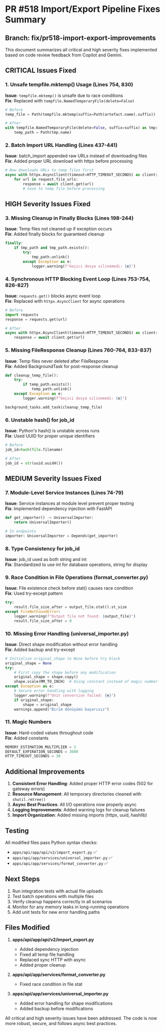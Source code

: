 # PR #518 Import/Export Pipeline Fixes Summary

## Branch: fix/pr518-import-export-improvements

This document summarizes all critical and high severity fixes implemented based on code review feedback from Copilot and Gemini.

## CRITICAL Issues Fixed

### 1. Unsafe tempfile.mktemp() Usage (Lines 754, 830)
**Issue**: `tempfile.mktemp()` is unsafe due to race conditions  
**Fix**: Replaced with `tempfile.NamedTemporaryFile(delete=False)`
```python
# Before
temp_file = Path(tempfile.mktemp(suffix=Path(artefact.name).suffix))

# After  
with tempfile.NamedTemporaryFile(delete=False, suffix=suffix) as tmp:
    temp_path = Path(tmp.name)
```

### 2. Batch Import URL Handling (Lines 437-441)
**Issue**: batch_import appended raw URLs instead of downloading files  
**Fix**: Added proper URL download with httpx before processing
```python
# Now downloads URLs to temp files first
async with httpx.AsyncClient(timeout=HTTP_TIMEOUT_SECONDS) as client:
    for url in request.file_urls:
        response = await client.get(url)
        # Save to temp file before processing
```

## HIGH Severity Issues Fixed

### 3. Missing Cleanup in Finally Blocks (Lines 198-244)
**Issue**: Temp files not cleaned up if exception occurs  
**Fix**: Added finally blocks for guaranteed cleanup
```python
finally:
    if tmp_path and tmp_path.exists():
        try:
            tmp_path.unlink()
        except Exception as e:
            logger.warning(f"Geçici dosya silinemedi: {e}")
```

### 4. Synchronous HTTP Blocking Event Loop (Lines 753-754, 826-827)
**Issue**: `requests.get()` blocks async event loop  
**Fix**: Replaced with `httpx.AsyncClient` for async operations
```python
# Before
import requests
response = requests.get(url)

# After
async with httpx.AsyncClient(timeout=HTTP_TIMEOUT_SECONDS) as client:
    response = await client.get(url)
```

### 5. Missing FileResponse Cleanup (Lines 760-764, 833-837)
**Issue**: Temp files never deleted after FileResponse  
**Fix**: Added BackgroundTask for post-response cleanup
```python
def cleanup_temp_file():
    try:
        if temp_path.exists():
            temp_path.unlink()
    except Exception as e:
        logger.warning(f"Geçici dosya silinemedi: {e}")

background_tasks.add_task(cleanup_temp_file)
```

### 6. Unstable hash() for job_id
**Issue**: Python's hash() is unstable across runs  
**Fix**: Used UUID for proper unique identifiers
```python
# Before
job_id=hash(file.filename)

# After
job_id = str(uuid.uuid4())
```

## MEDIUM Severity Issues Fixed

### 7. Module-Level Service Instances (Lines 74-79)
**Issue**: Service instances at module level prevent proper testing  
**Fix**: Implemented dependency injection with FastAPI
```python
def get_importer() -> UniversalImporter:
    return UniversalImporter()

# In endpoints
importer: UniversalImporter = Depends(get_importer)
```

### 8. Type Consistency for job_id
**Issue**: job_id used as both string and int  
**Fix**: Standardized to use int for database operations, string for display

### 9. Race Condition in File Operations (format_converter.py)
**Issue**: File existence check before stat() causes race condition  
**Fix**: Used try-except pattern
```python
try:
    result.file_size_after = output_file.stat().st_size
except FileNotFoundError:
    logger.warning(f"Output file not found: {output_file}")
    result.file_size_after = 0
```

### 10. Missing Error Handling (universal_importer.py)
**Issue**: Direct shape modification without error handling  
**Fix**: Added backup and try-except
```python
# Initialize original_shape to None before try block
original_shape = None
try:
    # First copy the shape before any modification
    original_shape = shape.copy()
    shape.scale(MM_TO_INCH)  # Using constant instead of magic number
except Exception as e:
    # Secure error handling with logging
    logger.warning(f"Unit conversion failed: {e}")
    if original_shape:
        shape = original_shape
    warnings.append("Birim dönüşümü başarısız")
```

### 11. Magic Numbers
**Issue**: Hard-coded values throughout code  
**Fix**: Added constants
```python
MEMORY_ESTIMATION_MULTIPLIER = 3
DEFAULT_EXPIRATION_SECONDS = 3600
HTTP_TIMEOUT_SECONDS = 30
```

## Additional Improvements

1. **Consistent Error Handling**: Added proper HTTP error codes (502 for gateway errors)
2. **Resource Management**: All temporary directories cleaned with `shutil.rmtree()`
3. **Async Best Practices**: All I/O operations now properly async
4. **Logging Improvements**: Added warning logs for cleanup failures
5. **Import Organization**: Added missing imports (httpx, uuid, hashlib)

## Testing

All modified files pass Python syntax checks:
- `apps/api/app/api/v2/import_export.py` ✅
- `apps/api/app/services/universal_importer.py` ✅
- `apps/api/app/services/format_converter.py` ✅

## Next Steps

1. Run integration tests with actual file uploads
2. Test batch operations with multiple files
3. Verify cleanup happens correctly in all scenarios
4. Monitor for any memory leaks in long-running operations
5. Add unit tests for new error handling paths

## Files Modified

1. **apps/api/app/api/v2/import_export.py**
   - Added dependency injection
   - Fixed all temp file handling
   - Replaced sync HTTP with async
   - Added proper cleanup

2. **apps/api/app/services/format_converter.py**
   - Fixed race condition in file stat

3. **apps/api/app/services/universal_importer.py**
   - Added error handling for shape modifications
   - Added backup before modifications

All critical and high severity issues have been addressed. The code is now more robust, secure, and follows async best practices.
